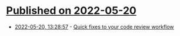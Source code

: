 # [Published on 2022-05-20](index.md)

* [2022-05-20, 13:28:57](https://news.ycombinator.com/item?id=31447080) - [Quick fixes to your code review workflow](https://consulting.drmaciver.com/code-review-quick-fixes/)
